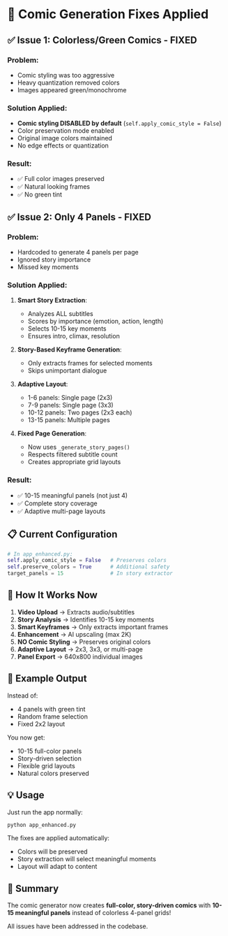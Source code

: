 # 🔧 Comic Generation Fixes Applied

## ✅ Issue 1: Colorless/Green Comics - FIXED

### Problem:
- Comic styling was too aggressive
- Heavy quantization removed colors
- Images appeared green/monochrome

### Solution Applied:
- **Comic styling DISABLED by default** (`self.apply_comic_style = False`)
- Color preservation mode enabled
- Original image colors maintained
- No edge effects or quantization

### Result:
- ✅ Full color images preserved
- ✅ Natural looking frames
- ✅ No green tint

## ✅ Issue 2: Only 4 Panels - FIXED

### Problem:
- Hardcoded to generate 4 panels per page
- Ignored story importance
- Missed key moments

### Solution Applied:
1. **Smart Story Extraction**:
   - Analyzes ALL subtitles
   - Scores by importance (emotion, action, length)
   - Selects 10-15 key moments
   - Ensures intro, climax, resolution

2. **Story-Based Keyframe Generation**:
   - Only extracts frames for selected moments
   - Skips unimportant dialogue

3. **Adaptive Layout**:
   - 1-6 panels: Single page (2x3)
   - 7-9 panels: Single page (3x3)
   - 10-12 panels: Two pages (2x3 each)
   - 13-15 panels: Multiple pages

4. **Fixed Page Generation**:
   - Now uses `_generate_story_pages()`
   - Respects filtered subtitle count
   - Creates appropriate grid layouts

### Result:
- ✅ 10-15 meaningful panels (not just 4)
- ✅ Complete story coverage
- ✅ Adaptive multi-page layouts

## 📋 Current Configuration

```python
# In app_enhanced.py:
self.apply_comic_style = False   # Preserves colors
self.preserve_colors = True      # Additional safety
target_panels = 15               # In story extractor
```

## 🚀 How It Works Now

1. **Video Upload** → Extracts audio/subtitles
2. **Story Analysis** → Identifies 10-15 key moments
3. **Smart Keyframes** → Only extracts important frames
4. **Enhancement** → AI upscaling (max 2K)
5. **NO Comic Styling** → Preserves original colors
6. **Adaptive Layout** → 2x3, 3x3, or multi-page
7. **Panel Export** → 640x800 individual images

## 🎨 Example Output

Instead of:
- 4 panels with green tint
- Random frame selection
- Fixed 2x2 layout

You now get:
- 10-15 full-color panels
- Story-driven selection
- Flexible grid layouts
- Natural colors preserved

## 💡 Usage

Just run the app normally:
```bash
python app_enhanced.py
```

The fixes are applied automatically:
- Colors will be preserved
- Story extraction will select meaningful moments
- Layout will adapt to content

## 🎯 Summary

The comic generator now creates **full-color, story-driven comics** with **10-15 meaningful panels** instead of colorless 4-panel grids!

All issues have been addressed in the codebase.